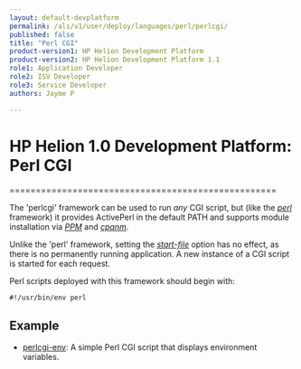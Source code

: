 ```yaml
---
layout: default-devplatform
permalink: /als/v1/user/deploy/languages/perl/perlcgi/
published: false
title: "Perl CGI"
product-version1: HP Helion Development Platform
product-version2: HP Helion Development Platform 1.1
role1: Application Developer 
role2: ISV Developer
role3: Service Developer
authors: Jayme P

---
```

<!--PUBLISHED-->

# HP Helion 1.0 Development Platform: Perl CGI[](#perl-cgi "Permalink to this headline")
===================================================

The 'perlcgi' framework can be used to run *any* CGI script, but (like
the [*perl*](index.html#perl-index) framework) it provides ActivePerl in
the default PATH and supports module installation via
[*PPM*](index.html#perl-ppm) and [*cpanm*](index.html#perl-cpanm).

Unlike the 'perl' framework, setting the
[*start-file*](/als/v1/user/deploy/manifestyml/#start-file) option
has no effect, as there is no permanently running application. A new
instance of a CGI script is started for each request.

Perl scripts deployed with this framework should begin with:

    #!/usr/bin/env perl

Example[](#example "Permalink to this headline")
-------------------------------------------------

-   [perlcgi-env](https://github.com/Stackato-Apps/perlcgi-env): A
    simple Perl CGI script that displays environment variables.

